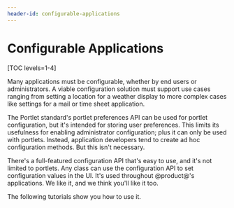 ```yaml
---
header-id: configurable-applications
---
```


# Configurable Applications

[TOC levels=1-4]

Many applications must be configurable, whether by end users or administrators.
A viable configuration solution must support use cases ranging from setting a
location for a weather display to more complex cases like settings for a mail
or time sheet application. 

The Portlet standard's portlet preferences API can be used for portlet
configuration, but it's intended for storing user preferences. This limits its
usefulness for enabling administrator configuration; plus it can only be used
with portlets. Instead, application developers tend to create ad hoc
configuration methods. But this isn't necessary. 

There's a full-featured configuration API that's easy to use, and it's not
limited to portlets. Any class can use the configuration API to set
configuration values in the UI. It's used throughout @product@'s applications.
We like it, and we think you'll like it too. 

The following tutorials show you how to use it. 
